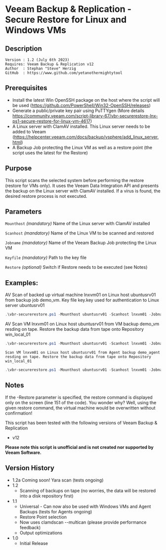 # Veeam Backup & Replication - Secure Restore for Linux and Windows VMs

## Description
~~~~
Version : 1.2 (July 6th 2023)
Requires: Veeam Backup & Replication v12
Author  : Stephan "Steve" Herzig
GitHub  : https://www.github.com/yetanothermightytool
~~~~

## Prerequisites

- Install the latest Win OpenSSH package on the host where the script will be used (https://github.com/PowerShell/Win32-OpenSSH/releases)
- Generate a public/private key pair using PuTTYgen (More details https://community.veeam.com/script-library-67/vbr-securerestore-lnx-ps1-secure-restore-for-linux-vm-4617)
- A Linux server with ClamAV installed. This Linux server needs to be added to Veeam (https://helpcenter.veeam.com/docs/backup/vsphere/add_linux_server.html)
- A Backup Job protecting the Linux VM as well as a restore point (the script uses the latest for the Restore)

## Purpose

This script scans the selected system before performing the restore (restore for VMs only). It uses the Veeam Data Integration API and presents the backup on the Linux server with ClamAV installed. If a virus is found, the desired restore process is not executed.
## Parameters
 
  `Mounthost`
_(mandatory)_ Name of the Linux server with ClamAV installed

  `Scanhost`
_(mandatory)_ Name of the Linux VM to be scanned and restored

  `Jobname`
_(mandatory)_ Name of the Veeam Backup Job protecting the Linux VM

  `Keyfile`
_(mandatory)_ Path to the key file

  `Restore`
_(optional)_ Switch if Restore needs to be executed (see Notes)


## Examples: 
AV Scan of backed up virtual machine lnxvm01 on Linux host ubuntusrv01 from backup job demo_vm. Key file key.key used for authentication to Linux server ubuntusrv01
```Powershell
.\vbr-securerestore.ps1 -Mounthost ubuntusrv01 -Scanhost lnxvm01 -Jobname demo_vm -Keyfile .\key.key -AVScan
```

AV Scan VM lnxvm01 on Linux host ubuntusrv01 from VM backup demo_vm resding on tape. Restore the backup data from tape onto Repository win_local_01
```Powershell
.\vbr-securerestore.ps1 -Mounthost ubuntusrv01 -Scanhost lnxvm01 -Jobname demo_vm -Keyfile .\key.key -VMTape -Repository win_local_01 -AVScan
```
    Scan VM lnxvm01 on Linux host ubuntusrv01 from Agent backup demo_agent resding on tape. Restore the backup data from tape onto Repository win_local_01
```Powershell
.\vbr-securerestore.ps1 -Mounthost ubuntusrv01 -Scanhost lnxvm01 -Jobname demo_agent -Keyfile .\key.key -AgentTape -Repository win_local_01 -AVScan
```

## Notes

If the -Restore parameter is specified, the restore command is displayed only on the screen (line 151 of the code). You wonder why? Well, using the given restore command, the virtual machine would be overwritten without confirmation! 

This script has been tested with the following versions of Veeam Backup & Replication
- v12

**Please note this script is unofficial and is not created nor supported by Veeam Software.**

## Version History
* 1.2a Coming soon! Yara scan (tests ongoing)
* 1.2
   * Scanning of backups on tape (no worries, the data will be restored into a disk repository first)
* 1.1
   * Universal - Can now also be used with Windows VMs and Agent Backups (tests for Agents ongoing)
   * Restore Point selection
   * Now uses clamdscan --multican (please provide performance feedback)
   * Output optimizations
*  1.0
    * Initial Release
